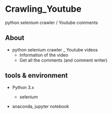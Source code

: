 # Crawling_Youtube
python selenium crawler / Youtube comments

About
------
  * python selenium crawler _ Youtube videos
    - Information of the video
    - Get all the comments (and comment writer)
    
    
tools & environment
-------------------
  * Python 3.x
    - selenium
  
  * anaconda, jupyter notebook
  


